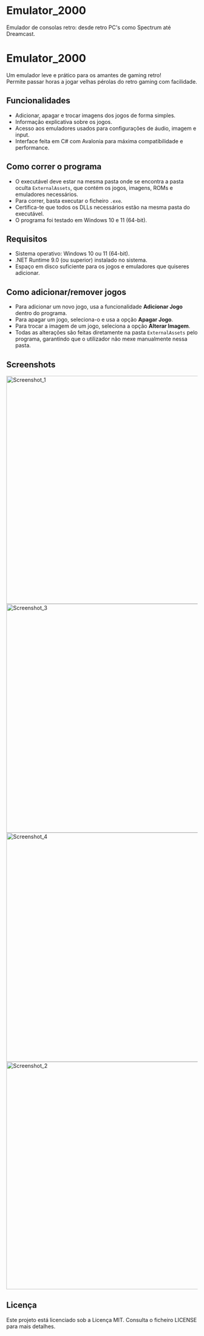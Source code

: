 # Emulator_2000
Emulador de consolas retro: desde retro PC's como Spectrum até Dreamcast.

# Emulator_2000

Um emulador leve e prático para os amantes de gaming retro!  
Permite passar horas a jogar velhas pérolas do retro gaming com facilidade.

## Funcionalidades

- Adicionar, apagar e trocar imagens dos jogos de forma simples.  
- Informação explicativa sobre os jogos.  
- Acesso aos emuladores usados para configurações de áudio, imagem e input.  
- Interface feita em C# com Avalonia para máxima compatibilidade e performance.

## Como correr o programa

- O executável deve estar na mesma pasta onde se encontra a pasta oculta `ExternalAssets`, que contém os jogos, imagens, ROMs e emuladores necessários.  
- Para correr, basta executar o ficheiro `.exe`.  
- Certifica-te que todos os DLLs necessários estão na mesma pasta do executável.  
- O programa foi testado em Windows 10 e 11 (64-bit).  

## Requisitos

- Sistema operativo: Windows 10 ou 11 (64-bit).  
- .NET Runtime 9.0 (ou superior) instalado no sistema.  
- Espaço em disco suficiente para os jogos e emuladores que quiseres adicionar.

## Como adicionar/remover jogos

- Para adicionar um novo jogo, usa a funcionalidade **Adicionar Jogo** dentro do programa.  
- Para apagar um jogo, seleciona-o e usa a opção **Apagar Jogo**.  
- Para trocar a imagem de um jogo, seleciona a opção **Alterar Imagem**.  
- Todas as alterações são feitas diretamente na pasta `ExternalAssets` pelo programa, garantindo que o utilizador não mexe manualmente nessa pasta.

## Screenshots

<img width="901" height="601" alt="Screenshot_1" src="https://github.com/user-attachments/assets/5127afd3-2351-4c1e-915a-c3b2ec9a47e7" />
<img width="906" height="603" alt="Screenshot_3" src="https://github.com/user-attachments/assets/aff73d55-7533-4a50-8763-960d753c01d1" />
<img width="913" height="604" alt="Screenshot_4" src="https://github.com/user-attachments/assets/8c881e43-1c7a-4e49-88e8-d2c5f22289fe" />
<img width="903" height="600" alt="Screenshot_2" src="https://github.com/user-attachments/assets/46b60519-a5c8-48d9-b951-f7b7a97ee990" />


## Licença

Este projeto está licenciado sob a Licença MIT. Consulta o ficheiro LICENSE para mais detalhes.

